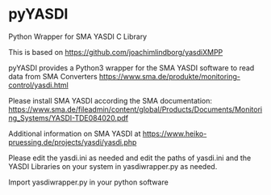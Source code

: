 # pyYASDI
Python Wrapper for SMA YASDI C Library 

This is based on https://github.com/joachimlindborg/yasdiXMPP

pyYASDI provides a Python3 wrapper for the SMA YASDI software to read data from SMA Converters https://www.sma.de/produkte/monitoring-control/yasdi.html

Please install SMA YASDI according the SMA documentation: https://www.sma.de/fileadmin/content/global/Products/Documents/Monitoring_Systems/YASDI-TDE084020.pdf

Additional information on SMA YASDI at https://www.heiko-pruessing.de/projects/yasdi/yasdi.php

Please edit the yasdi.ini as needed and edit the paths of yasdi.ini and the YASDI Libraries on your system in yasdiwrapper.py as needed.

Import yasdiwrapper.py in your python software
